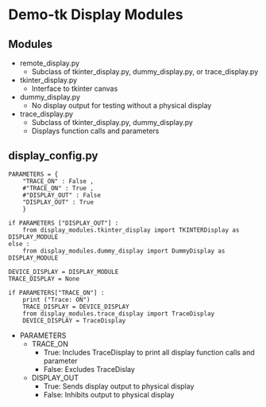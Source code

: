 # Demo-tk Display Modules

## Modules

- remote_display.py
  - Subclass of tkinter_display.py, dummy_display.py, or trace_display.py
- tkinter_display.py
  - Interface to tkinter canvas
- dummy_display.py
  - No display output for testing without a physical display
- trace_display.py
  - Subclass of tkinter_display.py, dummy_display.py
  - Displays function calls and parameters

## display_config.py

```
PARAMETERS = {
    "TRACE_ON" : False ,
    #"TRACE_ON" : True ,
    #"DISPLAY_OUT" : False
    "DISPLAY_OUT" : True
    }

if PARAMETERS ["DISPLAY_OUT"] :
    from display_modules.tkinter_display import TKINTERDisplay as DISPLAY_MODULE
else :
    from display_modules.dummy_display import DummyDisplay as DISPLAY_MODULE

DEVICE_DISPLAY = DISPLAY_MODULE
TRACE_DISPLAY = None

if PARAMETERS["TRACE_ON"] :
    print ("Trace: ON")
    TRACE_DISPLAY = DEVICE_DISPLAY
    from display_modules.trace_display import TraceDisplay
    DEVICE_DISPLAY = TraceDisplay

```

- PARAMETERS
  - TRACE_ON
    - True: Includes TraceDisplay to print all display function calls and parameter
    - False: Excludes TraceDislay
  - DISPLAY_OUT
    - True: Sends display output to physical display
    - False: Inhibits output to physical display
